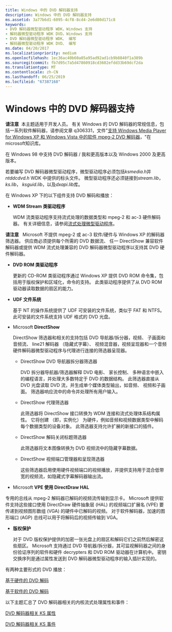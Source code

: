 ```yaml
---
title: Windows 中的 DVD 解码器支持
description: Windows 中的 DVD 解码器支持
ms.assetid: 3a77b6d1-6095-4cf8-8cd4-2e6d80d171c8
keywords:
- DVD 解码器微型驱动程序 WDK，Windows 支持
- 解码器微型驱动程序 WDK DVD，Windows 支持
- DVD 解码器微型驱动程序 WDK、 编写
- 解码器微型驱动程序 WDK DVD、 编写
ms.date: 04/20/2017
ms.localizationpriority: medium
ms.openlocfilehash: 1ec36ac40b60a05a95ad92ad1cb9b8840f1a389b
ms.sourcegitcommit: fb7d95c7a5d47860918cd3602efdd33b69dcf2da
ms.translationtype: MT
ms.contentlocale: zh-CN
ms.lasthandoff: 06/25/2019
ms.locfileid: "67387168"
---
```

# <a name="dvd-decoder-support-in-windows"></a>Windows 中的 DVD 解码器支持





**请注意**  本主题适用于开发人员。 有关 Windows 的 DVD 解码器的常规信息，包括一系列软件解码器，请参阅文章 q306331，文件"[支持 Windows Media Player for Windows XP 和 Windows Vista 中的软件 mpeg-2 DVD 解码器](https://go.microsoft.com/fwlink/p/?linkid=3100&ID=306331)，"在 microsoft知识库。

 

在 Windows 98 中支持 DVD 解码器 / 我和更高版本以及 Windows 2000 及更高版本。

若要编写 DVD 解码器微型驱动程序，微型驱动程序必须包括*ksmedia.h*并*ntddcdvd.h* WDK 中提供的标头文件。 微型驱动程序还必须链接到*stream.lib*， *ks.lib*， *ksguid.lib*，以及*dxapi.lib*库。

在 Windows XP 下的以下组件支持 DVD 解码和播放：

-   **WDM Stream 类驱动程序**

    WDM 流类驱动程序支持流式处理的数据类型和 mpeg-2 和 ac-3 硬件解码器。 有关详细信息，请参阅[流式处理微型驱动程序](https://docs.microsoft.com/windows-hardware/drivers/ddi/content/_stream/index)。

**请注意**   Microsoft 不提供 mpeg-2 或 ac-3 软件/硬件与 Windows XP 的解码器筛选器。 供应商必须提供每个所需的 DVD 数据流、 任一 DirectShow 兼容软件解码器或提供 WDM 流式处理兼容的 DVD 解码器微型驱动程序以支持其 DVD 硬件解码器。

 

-   **DVD ROM 类驱动程序**

    更新的 CD-ROM 类驱动程序通过 Windows XP 提供 DVD ROM 命令集，包括用于版权保护和区域化，命令的支持。 此类驱动程序提供了从 DVD ROM 驱动器读取数据的扇区的能力。

-   **UDF 文件系统**

    基于 NT 的操作系统提供了 UDF 可安装的文件系统，类似于 FAT 和 NTFS。 此可安装的文件系统支持 UDF 格式的 DVD 光盘。

-   Microsoft **DirectShow**

    DirectShow 筛选器和相关的支持包括 DVD 导航器/拆分器，视频、 子画面和音频流、 line21 解码器 （隐藏式字幕）、 视频混音器，视频呈现器和一个音频硬件解码器微型驱动程序与代理进行连接的筛选器呈现器。

    -   DirectShow DVD 导航器拆分器筛选器

        DVD 拆分器导航器/筛选器解释 DVD 电影、 家长控制、 多种语言中嵌入的编程语言，并处理大多数特定于 DVD 的数据结构。 此筛选器直接从 DVD 光盘读取 DVD 流，并生成单个媒体类型输出，如音频、 视频和子画面。 筛选器响应流中的命令并处理所有用户输入。

    -   DirectShow 代理筛选器

        此筛选器将 DirectShow 接口转换为 WDM 连接和流式处理体系结构属性。 它将创建 （即，实例化） 为硬件，例如音频和视频数据类型中解码每个数据类型的设备对象。 此筛选器支持允许扩展的新接口的插件。

    -   DirectShow 解码关闭标题筛选器

        此筛选器将文本图像转换为 DVD 视频流中的隐藏字幕数据。

    -   DirectShow 视频端口管理器和呈现筛选器

        这些筛选器启用使用硬件视频端口的视频播放，并提供支持用于混合低带宽的视频流，如隐藏式字幕解码器输出流。

-   Microsoft **VPE 使用 DirectDraw HAL**

专用的总线从 mpeg-2 解码器已解码的视频流传输到显示卡。 Microsoft 提供软件支持这些接口使用 DirectDraw 硬件抽象层 (HAL) 的视频端口扩展名 (VPE) 要传递到视频图形数组 (VGA) 的硬件中已解码的视频。 对于软件解码器，加速的图形端口 (AGP) 总线可以用于将解码后的视频传输到 VGA。

-   **版权保护**

    对于 DVD 版权保护提供的加密一张光盘上的扇区和解码它们之前然后解密这些扇区。 Microsoft 支持通过 DVD 导航器/拆分器，其可监视解码器之间的身份验证序列的软件和硬件 decrypters 和 DVD ROM 驱动器在计算机中。 密钥交换序列是通过属性发送到 DVD 解码器微型驱动程序的输入插针实现的。

有两种主要形式的 DVD 播放：

[基于硬件的 DVD 解码](hardware-based-dvd-decoding.md)

[基于软件的 DVD 解码](software-based-dvd-decoding.md)

以下主题汇总了 DVD 解码器相关的内核流式处理属性和事件：

[DVD 解码器相关 KS 属性](dvd-decoder-related-ks-properties.md)

[DVD 解码器相关 KS 事件](dvd-decoder-related-ks-events.md)

 

 




